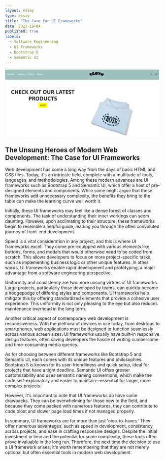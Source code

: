```yaml
---
layout: essay
type: essay
title: "The Case for UI Frameworks"
date: 2023-10-04
published: true
labels:
  - Software Engineering
  - UI Frameworks
  - Bootstrap 5
  - Semantic UI
---
```

<img width="500px" class="rounded float-start pe-4" src="../img/uiFrameworks/frothfooleryrecreation1.PNG">
<div style="clear: both;"></div>

## The Unsung Heroes of Modern Web Development: The Case for UI Frameworks

Web development has come a long way from the days of basic HTML and CSS files. Today, it's an intricate field, complete with a multitude of tools, languages, and methodologies. Among these modern advances are UI frameworks such as Bootstrap 5 and Semantic UI, which offer a host of pre-designed elements and components. While some might argue that these frameworks add unnecessary complexity, the benefits they bring to the table can make the learning curve well worth it.

Initially, these UI frameworks may feel like a dense forest of classes and components. The task of understanding their inner workings can seem daunting. However, upon acclimating to their structure, these frameworks begin to resemble a helpful guide, leading you through the often convoluted journey of front-end development.

Speed is a vital consideration in any project, and this is where UI frameworks excel. They come pre-equipped with various elements like buttons, forms, and modals that would otherwise need to be coded from scratch. This allows developers to focus on more project-specific tasks, such as implementing business logic or other unique features. In other words, UI frameworks enable rapid development and prototyping, a major advantage from a software engineering perspective.

Uniformity and consistency are two more unsung virtues of UI frameworks. Large projects, particularly those developed by teams, can quickly become a hodgepodge of differing styles and components. UI frameworks help mitigate this by offering standardized elements that provide a cohesive user experience. This uniformity is not only pleasing to the eye but also reduces maintenance overhead in the long term.

Another critical aspect of contemporary web development is responsiveness. With the plethora of devices in use today, from desktops to smartphones, web applications must be designed to function seamlessly across various screen sizes. UI frameworks usually have built-in responsive design features, often saving developers the hassle of writing cumbersome and time-consuming media queries.

As for choosing between different frameworks like Bootstrap 5 and Semantic UI, each comes with its unique features and philosophies. Bootstrap 5 is known for its user-friendliness and quick setup, ideal for projects that have a tight deadline. Semantic UI offers greater customizability and uses semantic naming conventions, which make the code self-explanatory and easier to maintain—essential for larger, more complex projects.

However, it's important to note that UI frameworks do have some drawbacks. They can be overwhelming for those new to the field, and because they come packed with numerous features, they can contribute to code bloat and slower page load times if not managed properly.

In summary, UI frameworks are far more than just 'nice-to-haves.' They offer numerous advantages, such as speed in development, consistency across projects, and ease in crafting responsive designs. Despite the initial investment in time and the potential for some complexity, these tools often prove invaluable in the long run. Therefore, the next time the decision to use a UI framework arises, it's worth remembering that they are not merely optional but often essential tools in modern web development.
